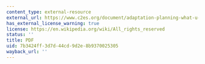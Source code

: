 ```yaml
---
content_type: external-resource
external_url: https://www.c2es.org/document/adaptation-planning-what-u-s-states-and-localities-are-doing/
has_external_license_warning: true
license: https://en.wikipedia.org/wiki/All_rights_reserved
status: ''
title: PDF
uid: 7b3424ff-3d7d-44cd-9d2e-8b9370025305
wayback_url: ''
---
```

